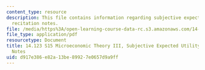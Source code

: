 ```yaml
---
content_type: resource
description: This file contains information regarding subjective expected utility
  recitation notes.
file: /media/https%3A/open-learning-course-data-rc.s3.amazonaws.com/14-123-microeconomic-theory-iii-spring-2015/d917e386e82a13be89927e0657d9a9ff_MIT14_123S15_subjective.pdf
file_type: application/pdf
resourcetype: Document
title: 14.123 S15 Microeconomic Theory III, Subjective Expected Utility Recitation
  Notes
uid: d917e386-e82a-13be-8992-7e0657d9a9ff
---
```

